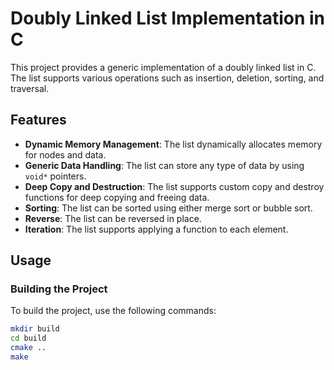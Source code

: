 # Doubly Linked List Implementation in C

This project provides a generic implementation of a doubly linked list in C. The list supports various operations such as insertion, deletion, sorting, and traversal.

## Features

- **Dynamic Memory Management**: The list dynamically allocates memory for nodes and data.
- **Generic Data Handling**: The list can store any type of data by using `void*` pointers.
- **Deep Copy and Destruction**: The list supports custom copy and destroy functions for deep copying and freeing data.
- **Sorting**: The list can be sorted using either merge sort or bubble sort.
- **Reverse**: The list can be reversed in place.
- **Iteration**: The list supports applying a function to each element.

## Usage

### Building the Project

To build the project, use the following commands:

```bash
mkdir build
cd build
cmake ..
make
